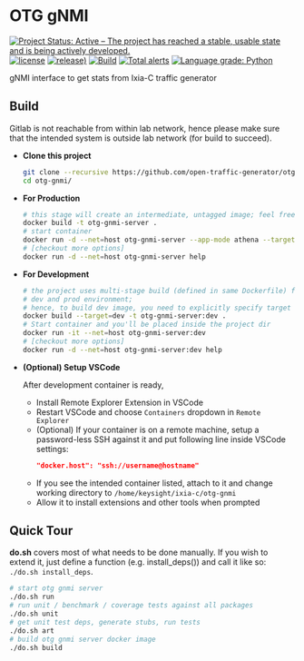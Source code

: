 # OTG gNMI

[![Project Status: Active – The project has reached a stable, usable state and is being actively developed.](https://www.repostatus.org/badges/latest/active.svg)](https://www.repostatus.org/#active)
[![license](https://img.shields.io/badge/license-MIT-green.svg)](https://en.wikipedia.org/wiki/MIT_License)
[![release)](https://img.shields.io/github/v/release/open-traffic-generator/otg-gnmi)](https://github.com/open-traffic-generator/otg-gnmi/releases/latest)
[![Build](https://github.com/open-traffic-generator/otg-gnmi/actions/workflows/publish.yml/badge.svg)](https://github.com/open-traffic-generator/otg-gnmi/actions/workflows/publish.yml)
[![Total alerts](https://img.shields.io/lgtm/alerts/g/open-traffic-generator/otg-gnmi.svg?logo=lgtm&logoWidth=18)](https://lgtm.com/projects/g/open-traffic-generator/otg-gnmi/alerts/)
[![Language grade: Python](https://img.shields.io/lgtm/grade/python/g/open-traffic-generator/otg-gnmi.svg?logo=lgtm&logoWidth=18)](https://lgtm.com/projects/g/open-traffic-generator/otg-gnmi/context:python)

gNMI interface to get stats from Ixia-C traffic generator

## Build

Gitlab is not reachable from within lab network, hence please make sure that the intended system is outside lab network (for build to succeed).

- **Clone this project**

  ```sh
  git clone --recursive https://github.com/open-traffic-generator/otg-gnmi.git
  cd otg-gnmi/
  ```

- **For Production**

    ```sh
    # this stage will create an intermediate, untagged image; feel free to get rid of it afterwards
    docker build -t otg-gnmi-server .
    # start container
    docker run -d --net=host otg-gnmi-server --app-mode athena --target-host localhost --target-port 443
    # [checkout more options]
    docker run -d --net=host otg-gnmi-server help
    ```

- **For Development**

    ```sh
    # the project uses multi-stage build (defined in same Dockerfile) for both
    # dev and prod environment;
    # hence, to build dev image, you need to explicitly specify target `stage`
    docker build --target=dev -t otg-gnmi-server:dev .
    # Start container and you'll be placed inside the project dir
    docker run -it --net=host otg-gnmi-server:dev
    # [checkout more options]
    docker run -d --net=host otg-gnmi-server:dev help
    ```

- **(Optional) Setup VSCode**

    After development container is ready,
    - Install Remote Explorer Extension in VSCode
    - Restart VSCode and choose `Containers` dropdown in `Remote Explorer`
    - (Optional) If your container is on a remote machine, setup a password-less SSH against it and put following line inside VSCode settings:
      ```json
      "docker.host": "ssh://username@hostname"
      ```
    - If you see the intended container listed, attach to it and change working directory to `/home/keysight/ixia-c/otg-gnmi`
    - Allow it to install extensions and other tools when prompted

## Quick Tour

**do.sh** covers most of what needs to be done manually. If you wish to extend it, just define a function (e.g. install_deps()) and call it like so: `./do.sh install_deps`.

```sh
# start otg gnmi server
./do.sh run
# run unit / benchmark / coverage tests against all packages
./do.sh unit
# get unit test deps, generate stubs, run tests
./do.sh art
# build otg gnmi server docker image
./do.sh build
```
